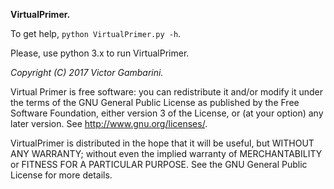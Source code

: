 **VirtualPrimer.**

To get help, ``python VirtualPrimer.py -h``.

Please, use python 3.x to run VirtualPrimer.

*Copyright (C) 2017 Victor Gambarini.*

Virtual Primer is free software: you can redistribute it and/or modify
it under the terms of the GNU General Public License as published by
the Free Software Foundation, either version 3 of the License, or
(at your option) any later version. See <http://www.gnu.org/licenses/>.

VirtualPrimer is distributed in the hope that it will be useful,
but WITHOUT ANY WARRANTY; without even the implied warranty of
MERCHANTABILITY or FITNESS FOR A PARTICULAR PURPOSE.  See the
GNU General Public License for more details.
